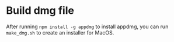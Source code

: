 # Build dmg file
After running `npm install -g appdmg` to install appdmg, you can run `make_dmg.sh` to create an installer for MacOS.
